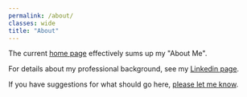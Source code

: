 ```yaml
---
permalink: /about/
classes: wide
title: "About"
---
```


The current <a href="https://danielrdowns.github.io/website-darkmode/">home page</a> effectively sums up my "About Me".

For details about my professional background, see my <a href="https://www.linkedin.com/in/danielrdowns/">Linkedin page</a>.

If you have suggestions for what should go here, <a href="https://danielrdowns.github.io/website-darkmode/contact/">please let me know</a>.



